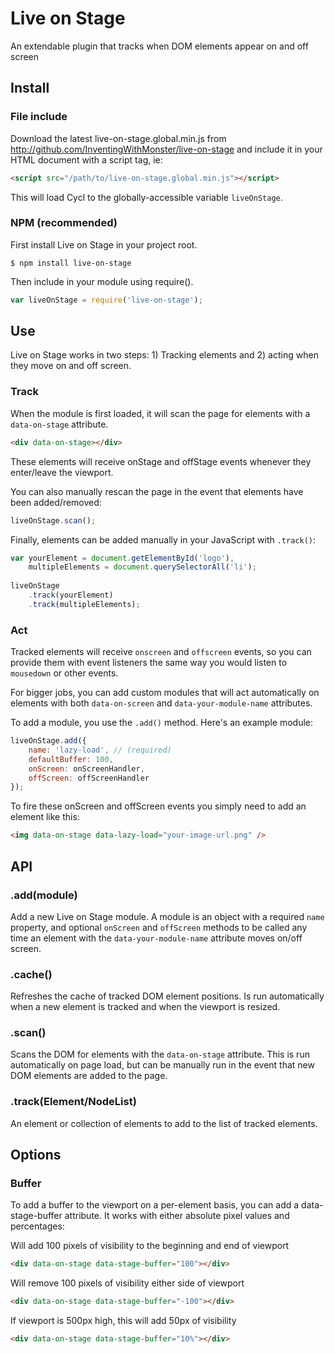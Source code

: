 # Live on Stage

An extendable plugin that tracks when DOM elements appear on and off screen

## Install

### File include

Download the latest live-on-stage.global.min.js from http://github.com/InventingWithMonster/live-on-stage and include it in your HTML document with a script tag, ie:

```html
<script src="/path/to/live-on-stage.global.min.js"></script>
```

This will load Cycl to the globally-accessible variable ```liveOnStage```.

### NPM (recommended)

First install Live on Stage in your project root.

```  
$ npm install live-on-stage
```

Then include in your module using require().

```javascript
var liveOnStage = require('live-on-stage');
```

## Use

Live on Stage works in two steps: 1) Tracking elements and 2) acting when they move on and off screen.

### Track

When the module is first loaded, it will scan the page for elements with a ```data-on-stage``` attribute.

```html
<div data-on-stage></div>
```

These elements will receive onStage and offStage events whenever they enter/leave the viewport.

You can also manually rescan the page in the event that elements have been added/removed:

```javascript
liveOnStage.scan();
```

Finally, elements can be added manually in your JavaScript with ```.track()```:

```javascript
var yourElement = document.getElementById('logo'),
    multipleElements = document.querySelectorAll('li');
    
liveOnStage
    .track(yourElement)
    .track(multipleElements);
```

### Act

Tracked elements will receive ```onscreen``` and ```offscreen``` events, so you can provide them with event listeners the same way you would listen to ```mousedown``` or other events.

For bigger jobs, you can add custom modules that will act automatically on elements with both ```data-on-screen``` and ```data-your-module-name``` attributes.

To add a module, you use the ```.add()``` method. Here's an example module:

```javascript
liveOnStage.add({
    name: 'lazy-load', // (required)
    defaultBuffer: 100,
    onScreen: onScreenHandler,
    offScreen: offScreenHandler
});
```

To fire these onScreen and offScreen events you simply need to add an element like this:

```html
<img data-on-stage data-lazy-load="your-image-url.png" />
```

## API

### .add(module)

Add a new Live on Stage module. A module is an object with a required ```name``` property, and optional ```onScreen``` and ```offScreen``` methods to be called any time an element with the ```data-your-module-name``` attribute moves on/off screen.

### .cache()

Refreshes the cache of tracked DOM element positions. Is run automatically when a new element is tracked and when the viewport is resized.

### .scan()

Scans the DOM for elements with the ```data-on-stage``` attribute. This is run automatically on page load, but can be manually run in the event that new DOM elements are added to the page.

### .track(Element/NodeList)

An element or collection of elements to add to the list of tracked elements.

## Options

### Buffer
To add a buffer to the viewport on a per-element basis, you can add a data-stage-buffer attribute. It works with either absolute pixel values and percentages:
            
Will add 100 pixels of visibility to the beginning and end of viewport
```html
<div data-on-stage data-stage-buffer="100"></div>
```
            
Will remove 100 pixels of visibility either side of viewport
```html
<div data-on-stage data-stage-buffer="-100"></div>
```

If viewport is 500px high, this will add 50px of visibility
```html
<div data-on-stage data-stage-buffer="10%"></div>
```          
